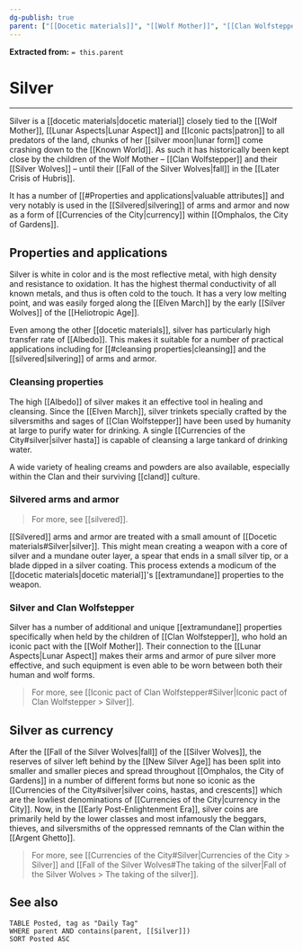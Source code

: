 ```yaml
---
dg-publish: true
parent: ["[[Docetic materials]]", "[[Wolf Mother]]", "[[Clan Wolfstepper]]", "[[Currencies of the City]]", "[[Docetic forms of the Aspects]]", "[[Iconic pact of Clan Wolfstepper]]", "[[Silver in the City]]"]
---
```

**Extracted from:** `= this.parent`
# Silver

---

Silver is a [[docetic materials|docetic material]] closely tied to the [[Wolf Mother]], [[Lunar Aspects|Lunar Aspect]] and [[Iconic pacts|patron]] to all predators of the land, chunks of her [[silver moon|lunar form]] come crashing down to the [[Known World]]. As such it has historically been kept close by the children of the Wolf Mother – [[Clan Wolfstepper]] and their [[Silver Wolves]] – until their [[Fall of the Silver Wolves|fall]] in the [[Later Crisis of Hubris]].

It has a number of [[#Properties and applications|valuable attributes]] and very notably is used in the [[Silvered|silvering]] of arms and armor and now as a form of [[Currencies of the City|currency]] within [[Omphalos, the City of Gardens]].

## Properties and applications

Silver is white in color and is the most reflective metal, with high density and resistance to oxidation. It has the highest thermal conductivity of all known metals, and thus is often cold to the touch. It has a very low melting point, and was easily forged along the [[Elven March]] by the early [[Silver Wolves]] of the [[Heliotropic Age]].

Even among the other [[docetic materials]], silver has particularly high transfer rate of [[Albedo]]. This makes it suitable for a number of practical applications including for [[#cleansing properties|cleansing]] and the [[silvered|silvering]] of arms and armor.

### Cleansing properties

The high [[Albedo]] of silver makes it an effective tool in healing and cleansing. Since the [[Elven March]], silver trinkets specially crafted by the silversmiths and sages of [[Clan Wolfstepper]] have been used by humanity at large to purify water for drinking. A single [[Currencies of the City#silver|silver hasta]] is capable of cleansing a large tankard of drinking water.

A wide variety of healing creams and powders are also available, especially within the Clan and their surviving [[cland]] culture.

### Silvered arms and armor

> For more, see [[silvered]].

[[Silvered]] arms and armor are treated with a small amount of [[Docetic materials#Silver|silver]]. This might mean creating a weapon with a core of silver and a mundane outer layer, a spear that ends in a small silver tip, or a blade dipped in a silver coating. This process extends a modicum of the [[docetic materials|docetic material]]'s [[extramundane]] properties to the weapon.

### Silver and Clan Wolfstepper

Silver has a number of additional and unique [[extramundane]] properties specifically when held by the children of [[Clan Wolfstepper]], who hold an iconic pact with the [[Wolf Mother]]. Their connection to the [[Lunar Aspects|Lunar Aspect]] makes their arms and armor of pure silver more effective, and such equipment is even able to be worn between both their human and wolf forms.

> For more, see [[Iconic pact of Clan Wolfstepper#Silver|Iconic pact of Clan Wolfstepper > Silver]].

## Silver as currency

After the [[Fall of the Silver Wolves|fall]] of the [[Silver Wolves]], the reserves of silver left behind by the [[New Silver Age]] has been split into smaller and smaller pieces and spread throughout [[Omphalos, the City of Gardens]] in a number of different forms but none so iconic as the [[Currencies of the City#silver|silver coins, hastas, and crescents]] which are the lowliest denominations of [[Currencies of the City|currency in the City]]. Now, in the [[Early Post-Enlightenment Era]], silver coins are primarily held by the lower classes and most infamously the beggars, thieves, and silversmiths of the oppressed remnants of the Clan within the [[Argent Ghetto]].

> For more, see [[Currencies of the City#Silver|Currencies of the City > Silver]] and [[Fall of the Silver Wolves#The taking of the silver|Fall of the Silver Wolves > The taking of the silver]].

## See also
```dataview
TABLE Posted, tag as "Daily Tag"
WHERE parent AND contains(parent, [[Silver]])
SORT Posted ASC
```